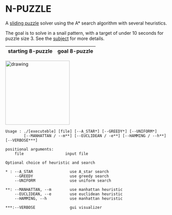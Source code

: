 # N-PUZZLE


A [sliding puzzle](https://tristanpenman.com/demos/n-puzzle/) solver using the A* search algorithm with several heuristics.

The goal is to solve in a snail pattern, with a target of under 10 seconds for puzzle size 3.
See the [subject](https://github.com/Eutienne/N-Puzzle/blob/master/en.subject.pdf) for more details.

starting 8-puzzle             |  goal 8-puzzle
:-------------------------:|:-------------------------:
<img src="imgage/npuzzle.png" alt="drawing" width="200"/>

```
Usage : ./[executeble] [file] [--A_STAR*] [--GREEDY*] [--UNIFORM*]
        [--MANHATTAN / --m**] [--EUCLIDEAN / -e**] [--HAMMING / --h**] [--VERBOSE***]  

positional arguments:
    file                  input file

Optional choice of heuristic and search

* : --A_STAR                use A_star search
    --GREEDY                use greedy search
    --UNIFORM               use uniform search

**: --MANHATTAN, --m        use manhattan heuristic
    --EUCLIDEAN, --e        use euclidean heuristic
    --HAMMING, --h          use manhattan heuristic

***:--VERBOSE               gui visualizer

```